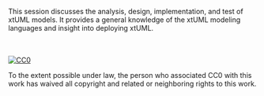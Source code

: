 This session discusses the analysis, design, implementation, and test of xtUML models. It provides a general knowledge of the xtUML modeling languages and insight into deploying xtUML.

<div class="macro-embedly" contenteditable="false" data-url="https://www.youtube.com/watch?v=UFfoYJckhpc">
<div> </div>
</div>

<br><br>
[![CC0](http://i.creativecommons.org/p/zero/1.0/88x31.png) ](http://creativecommons.org/publicdomain/zero/1.0/)

To the extent possible under law, <span>the person who associated CC0</span> with this work has waived all copyright and related or neighboring rights to this work.